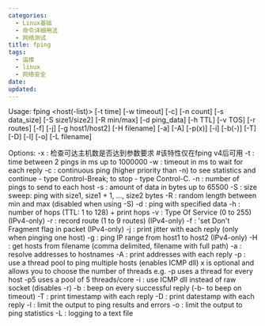 ```yaml
---
categories:
  - Linux基础
  - 命令详细用法
  - 网络测试
title: fping
tags:
  - 运维
  - linux
  - 网络安全
date:
updated:
---
```


Usage: fping <host(-list)> [-t time] [-w timeout] [-c] [-n count] [-s data_size] [-S size1/size2] [-R min/max] [-d ping_data] [-h TTL] [-v TOS] [-r routes] [-f] [-j] [-g host1/host2] [-H filename] [-a] [-A] [-p(x)] [-i] [-b(-)] [-T] [-D] [-l] [-o] [-L filename]

Options: -x : 检查可达主机数是否达到参数要求 #该特性仅在fping v4后可用 -t : time between 2 pings in ms up to 1000000 -w : timeout in ms to wait for each reply -c : continuous ping (higher priority than -n) to see statistics and continue - type Control-Break; to stop - type Control-C. -n : number of pings to send to each host -s : amount of data in bytes up to 65500 -S : size sweep: ping with size1, size1 + 1, ..., size2 bytes -R : random length between min and max (disabled when using -S) -d : ping with specified data -h : number of hops (TTL: 1 to 128) + print hops -v : Type Of Service (0 to 255) (IPv4-only) -r : record route (1 to 9 routes) (IPv4-only) -f : 'set Don't Fragment flag in packet (IPv4-only) -j : print jitter with each reply (only when pinging one host) -g : ping IP range from host1 to host2 (IPv4-only) -H : get hosts from filename (comma delimited, filename with full path) -a : resolve addresses to hostnames -A : print addresses with each reply -p : use a thread pool to ping multiple hosts (enables ICMP dll) x is optional and allows you to choose the number of threads e.g. -p uses a thread for every host -p5 uses a pool of 5 threads/core -i : use ICMP dll instead of raw socket (disables -r) -b : beep on every successful reply (-b- to beep on timeout) -T : print timestamp with each reply -D : print datestamp with each reply -l : limit the output to ping results and errors -o : limit the output to ping statistics -L : logging to a text file